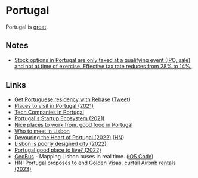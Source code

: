 # Portugal

Portugal is [great](https://twitter.com/tomazstolfa/status/1454441367359430663).

## Notes

- [Stock options in Portugal are only taxed at a qualifying event (IPO, sale) and not at time of exercise. Effective tax rate reduces from 28% to 14%.](https://twitter.com/diogomonica/status/1611317839574536193)

## Links

- [Get Portuguese residency with Rebase](https://rebase.co/portugal) ([Tweet](https://twitter.com/devonzuegel/status/1454508407319371780))
- [Places to visit in Portugal (2021)](https://twitter.com/andreasklinger/status/1458125885249294339)
- [Tech Companies in Portugal](https://github.com/marmelo/tech-companies-in-portugal)
- [Portugal's Startup Ecosystem (2021)](https://idcportugal.com/wp-content/uploads/2021/Startup_Final.pdf)
- [Nice places to work from, good food in Portugal](https://twitter.com/monicalent/status/1513236925234225153)
- [Who to meet in Lisbon](https://twitter.com/frankdilo/status/1521417284090314753)
- [Devouring the Heart of Portugal (2022)](https://www.damninteresting.com/devouring-the-heart-of-portugal/) ([HN](https://news.ycombinator.com/item?id=31277743))
- [Lisbon is poorly designed city (2022)](https://twitter.com/MaxRovensky/status/1530481185285095429)
- [Portugal good place to live? (2022)](https://www.reddit.com/r/cscareerquestionsEU/comments/z4jvoi/portugal_good_place_to_live/)
- [GeoBus](https://joao.earth/geobus) - Mapping Lisbon buses in real time. ([iOS Code](https://github.com/GeoBus/GeoBus-iOS))
- [HN: Portugal proposes to end Golden Visas, curtail Airbnb rentals (2023)](https://news.ycombinator.com/item?id=34832045)
